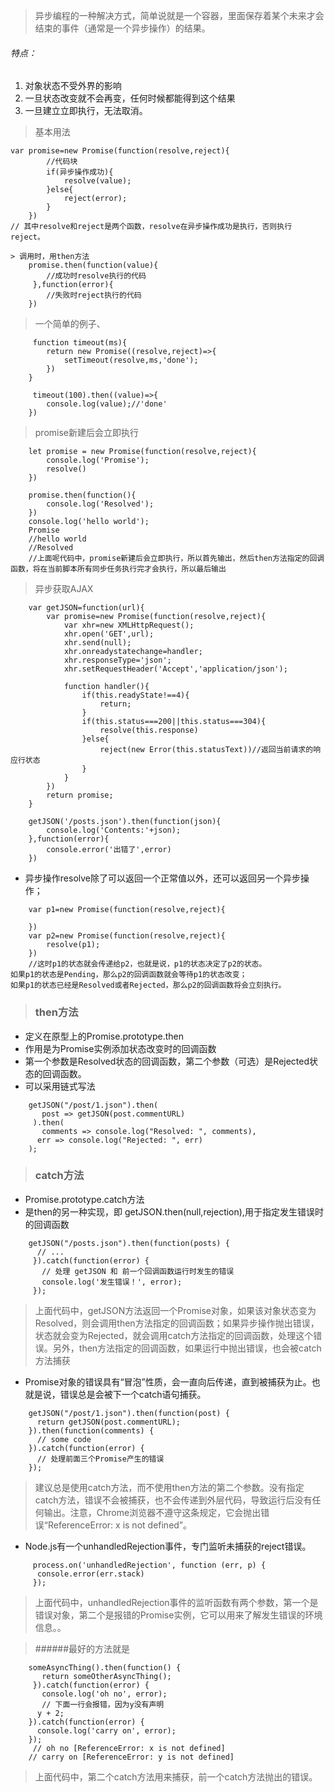 >  异步编程的一种解决方式，简单说就是一个容器，里面保存着某个未来才会结束的事件（通常是一个异步操作）的结果。

###### 特点：
1. 对象状态不受外界的影响
2. 一旦状态改变就不会再变，任何时候都能得到这个结果
3. 一旦建立立即执行，无法取消。

> 基本用法

````
var promise=new Promise(function(resolve,reject){
		//代码块
		if(异步操作成功){
			resolve(value);
		}else{
			reject(error);
		}
	})
// 其中resolve和reject是两个函数，resolve在异步操作成功是执行，否则执行reject。

> 调用时，用then方法
	promise.then(function(value){
		//成功时resolve执行的代码
	 },function(error){
		//失败时reject执行的代码
	})
````

> 一个简单的例子、

````
	 function timeout(ms){
		return new Promise((resolve,reject)=>{
			setTimeout(resolve,ms,'done');
		})
	}

	 timeout(100).then((value)=>{
		console.log(value);//'done'
	})
````

> promise新建后会立即执行

````
	let promise = new Promise(function(resolve,reject){
		console.log('Promise');
		resolve()
	})

	promise.then(function(){
	 	console.log('Resolved');
	})
	console.log('hello world');
	Promise
	//hello world
	//Resolved
	//上面呢代码中，promise新建后会立即执行，所以首先输出，然后then方法指定的回调函数，将在当前脚本所有同步任务执行完才会执行，所以最后输出
````

> 异步获取AJAX

````
	var getJSON=function(url){
		var promise=new Promise(function(resolve,reject){
			var xhr=new XMLHttpRequest();
			xhr.open('GET',url);
			xhr.send(null);
			xhr.onreadystatechange=handler;
			xhr.responseType='json';
			xhr.setRequestHeader('Accept','application/json');

			function handler(){
				if(this.readyState!==4){
					return;
				}
				if(this.status===200||this.status===304){
					resolve(this.response)
				}else{
					reject(new Error(this.statusText))//返回当前请求的响应行状态
				}
			}
		})
		return promise;
	}

	getJSON('/posts.json').then(function(json){
		console.log('Contents:'+json);
	},function(error){
		console.error('出错了',error)
	})
````


*  异步操作resolve除了可以返回一个正常值以外，还可以返回另一个异步操作；
````
	var p1=new Promise(function(resolve,reject){

	})
	var p2=new Promise(function(resolve,reject){
		resolve(p1);
	})
	//这时p1的状态就会传递给p2，也就是说，p1的状态决定了p2的状态。
如果p1的状态是Pending，那么p2的回调函数就会等待p1的状态改变；
如果p1的状态已经是Resolved或者Rejected，那么p2的回调函数将会立刻执行。
````


>### then方法

* 定义在原型上的Promise.prototype.then
* 作用是为Promise实例添加状态改变时的回调函数
* 第一个参数是Resolved状态的回调函数，第二个参数（可选）是Rejected状态的回调函数。
*  可以采用链式写法
````
	getJSON("/post/1.json").then(
	   post => getJSON(post.commentURL)
	 ).then(
	   comments => console.log("Resolved: ", comments),
	  err => console.log("Rejected: ", err)
	);
````

> ### catch方法

* Promise.prototype.catch方法
* 是then的另一种实现，即
	 getJSON.then(null,rejection),用于指定发生错误时的回调函数

````
	getJSON("/posts.json").then(function(posts) {
	  // ...
	 }).catch(function(error) {
	   // 处理 getJSON 和 前一个回调函数运行时发生的错误
	   console.log('发生错误！', error);
	 });
````
>  上面代码中，getJSON方法返回一个Promise对象，如果该对象状态变为Resolved，则会调用then方法指定的回调函数；如果异步操作抛出错误，状态就会变为Rejected，就会调用catch方法指定的回调函数，处理这个错误。另外，then方法指定的回调函数，如果运行中抛出错误，也会被catch方法捕获


 *  Promise对象的错误具有“冒泡”性质，会一直向后传递，直到被捕获为止。也就是说，错误总是会被下一个catch语句捕获。

````
	getJSON("/post/1.json").then(function(post) {
	  return getJSON(post.commentURL);
	}).then(function(comments) {
	  // some code
	}).catch(function(error) {
	  // 处理前面三个Promise产生的错误
	});
````
>  建议总是使用catch方法，而不使用then方法的第二个参数。没有指定catch方法，错误不会被捕获，也不会传递到外层代码，导致运行后没有任何输出。注意，Chrome浏览器不遵守这条规定，它会抛出错误“ReferenceError: x is not defined”。


* Node.js有一个unhandledRejection事件，专门监听未捕获的reject错误。
````
	 process.on('unhandledRejection', function (err, p) {
	  console.error(err.stack)
	 });
````
> 上面代码中，unhandledRejection事件的监听函数有两个参数，第一个是错误对象，第二个是报错的Promise实例，它可以用来了解发生错误的环境信息。。


> ######最好的方法就是
````
	someAsyncThing().then(function() {
	   return someOtherAsyncThing();
	 }).catch(function(error) {
	   console.log('oh no', error);
	   // 下面一行会报错，因为y没有声明
	  y + 2;
	}).catch(function(error) {
	  console.log('carry on', error);
	});
	 // oh no [ReferenceError: x is not defined]
	// carry on [ReferenceError: y is not defined]
````

>上面代码中，第二个catch方法用来捕获，前一个catch方法抛出的错误。
